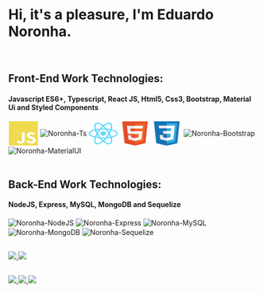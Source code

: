 <h1><b>Hi, it's a pleasure, I'm Eduardo Noronha.</b></h1>

<br>


<h2>Front-End Work Technologies:</h2>
<h4>Javascript ES6+, Typescript, React JS, Html5, Css3, Bootstrap, Material Ui and Styled Components</h4>
<div style="display: inline_block">
<img align="center" alt="Noronha-Js" height="50" width="60" src="https://raw.githubusercontent.com/devicons/devicon/master/icons/javascript/javascript-plain.svg">
<img align="center" alt="Noronha-Ts" height="50" width="60" src="https://cdn.jsdelivr.net/gh/devicons/devicon/icons/typescript/typescript-original.svg">
<img align="center" alt="Noronha-React" height="50" width="60" src="https://raw.githubusercontent.com/devicons/devicon/master/icons/react/react-original.svg">
<img align="center" alt="Noronha-HTML" height="50" width="60" src="https://raw.githubusercontent.com/devicons/devicon/master/icons/html5/html5-original.svg">
<img align="center" alt="Noronha-CSS" height="50" width="60" src="https://raw.githubusercontent.com/devicons/devicon/master/icons/css3/css3-original.svg">
<img align="center" alt="Noronha-Bootstrap" height="50" width="60" src="https://cdn.jsdelivr.net/gh/devicons/devicon/icons/bootstrap/bootstrap-plain-wordmark.svg">
<img align="center" alt="Noronha-MaterialUI" height="50" width="60" src="https://cdn.jsdelivr.net/gh/devicons/devicon/icons/materialui/materialui-original.svg">
</div>
  
  
<br>
  
  
<h2>Back-End Work Technologies:</h2>
<h4>NodeJS, Express, MySQL, MongoDB and Sequelize</h4>
<div style="display: inline_block">
<img align="center" alt="Noronha-NodeJS" height="50" width="60" src="https://cdn.jsdelivr.net/gh/devicons/devicon/icons/nodejs/nodejs-original.svg">
<img align="center" alt="Noronha-Express" height="50" width="60" src="https://cdn.jsdelivr.net/gh/devicons/devicon/icons/express/express-original.svg">
<img align="center" alt="Noronha-MySQL" height="50" width="60" src="https://cdn.jsdelivr.net/gh/devicons/devicon/icons/mysql/mysql-original-wordmark.svg">
<img align="center" alt="Noronha-MongoDB" height="50" width="60" src="https://cdn.jsdelivr.net/gh/devicons/devicon/icons/mongodb/mongodb-plain.svg">
<img align="center" alt="Noronha-Sequelize" height="50" width="60" src="https://cdn.jsdelivr.net/gh/devicons/devicon/icons/sequelize/sequelize-original.svg">
</div>

##

<div style="display: flex">
  <a href="https://github.com/EduardoNoronha31">
  <img height="160em" src="https://github-readme-stats.vercel.app/api?username=EduardoNoronha31&show_icons=true&theme=dracula&include_all_commits=true&count_private=true"/>
  <img height="160em" src="https://github-readme-stats.vercel.app/api/top-langs/?username=EduardoNoronha31&layout=compact&langs_count=7&theme=dracula"/>
</div>
  
##
 
<div> 
<a href="https://instagram.com/eduardonoronha31" target="_blank">
<img src="https://img.shields.io/badge/-Instagram-%23E4405F?style=for-the-badge&logo=instagram&logoColor=white" target="_blank">
</a>
 
<a href = "mailto:eduardonoronha3101@gmail.com" target="_blank">
<img src="https://img.shields.io/badge/-Gmail-%23333?style=for-the-badge&logo=gmail&logoColor=white" target="_blank">
</a>
 
<a href="https://www.linkedin.com/in/eduardo-noronha-093735219/" target="_blank">
<img src="https://img.shields.io/badge/-LinkedIn-%230077B5?style=for-the-badge&logo=linkedin&logoColor=white" target="_blank">
</a> 
</div>








  
